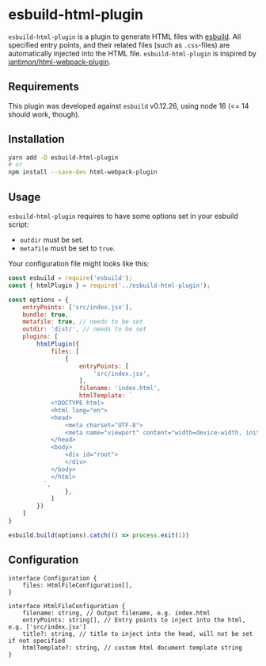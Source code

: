 # esbuild-html-plugin

`esbuild-html-plugin` is a plugin to generate HTML files with [esbuild](https://esbuild.github.io/).
All specified entry points, and their related files (such as `.css`-files) are automatically injected into the HTML file.
`esbuild-html-plugin` is inspired by [jantimon/html-webpack-plugin](https://github.com/jantimon/html-webpack-plugin).

## Requirements

This plugin was developed against `esbuild` v0.12.26, using node 16 (<= 14 should work, though).

## Installation

```bash
yarn add -D esbuild-html-plugin
# or
npm install --save-dev html-webpack-plugin
```

## Usage

`esbuild-html-plugin` requires to have some options set in your esbuild script:

- `outdir` must be set.
- `metafile` must be set to `true`.

Your configuration file might looks like this:

```javascript
const esbuild = require('esbuild');
const { htmlPlugin } = require('../esbuild-html-plugin');

const options = {
    entryPoints: ['src/index.jsx'],
    bundle: true,
    metafile: true, // needs to be set
    outdir: 'dist/', // needs to be set
    plugins: [
        htmlPlugin({
            files: [
                {
                    entryPoints: [
                        'src/index.jsx',
                    ],
                    filename: 'index.html',
                    htmlTemplate: `
            <!DOCTYPE html>
            <html lang="en">
            <head>
                <meta charset="UTF-8">
                <meta name="viewport" content="width=device-width, initial-scale=1.0">
            </head>
            <body>
                <div id="root">
                </div>
            </body>
            </html>
          `,
                },
            ]
        })
    ]
}

esbuild.build(options).catch(() => process.exit(1))
```

## Configuration

```
interface Configuration {
    files: HtmlFileConfiguration[],
}

interface HtmlFileConfiguration {
    filename: string, // Output filename, e.g. index.html
    entryPoints: string[], // Entry points to inject into the html, e.g. ['src/index.jsx']
    title?: string, // title to inject into the head, will not be set if not specified
    htmlTemplate?: string, // custom html document template string
}
```
